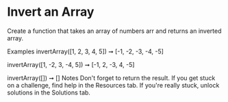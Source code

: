 # Invert an Array

Create a function that takes an array of numbers arr and returns an inverted array.

Examples
invertArray([1, 2, 3, 4, 5]) ➞ [-1, -2, -3, -4, -5]

invertArray([1, -2, 3, -4, 5]) ➞ [-1, 2, -3, 4, -5]

invertArray([]) ➞ []
Notes
Don't forget to return the result.
If you get stuck on a challenge, find help in the Resources tab.
If you're really stuck, unlock solutions in the Solutions tab.
